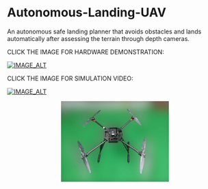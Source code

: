 # Autonomous-Landing-UAV

An autonomous safe landing planner that avoids obstacles and lands automatically after assessing the terrain through depth cameras.

CLICK THE IMAGE FOR HARDWARE DEMONSTRATION:


[![IMAGE_ALT](https://img.youtube.com/vi/pO-g0E1Fz34/0.jpg)](https://www.youtube.com/watch?v=pO-g0E1Fz34)


CLICK THE IMAGE FOR SIMULATION VIDEO:


[![IMAGE_ALT](https://img.youtube.com/vi/377WQKVdjBY/1.jpg)](https://www.youtube.com/watch?v=377WQKVdjBY)


<p align="center">
  <img src="https://github.com/manoharbhat/Autonomous-Landing-UAV/blob/master/drone.jpg" width=50% height=50%>
</p> 
